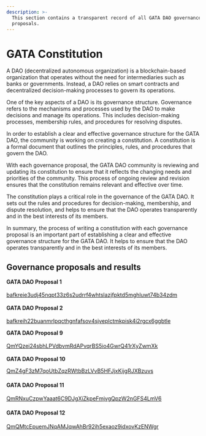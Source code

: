 ```yaml
---
description: >-
  This section contains a transparent record of all GATA DAO governance
  proposals.
---
```


# GATA Constitution

A DAO (decentralized autonomous organization) is a blockchain-based organization that operates without the need for intermediaries such as banks or governments. Instead, a DAO relies on smart contracts and decentralized decision-making processes to govern its operations.

One of the key aspects of a DAO is its governance structure. Governance refers to the mechanisms and processes used by the DAO to make decisions and manage its operations. This includes decision-making processes, membership rules, and procedures for resolving disputes.

In order to establish a clear and effective governance structure for the GATA DAO, the community is working on creating a constitution. A constitution is a formal document that outlines the principles, rules, and procedures that govern the DAO.

With each governance proposal, the GATA DAO community is reviewing and updating its constitution to ensure that it reflects the changing needs and priorities of the community. This process of ongoing review and revision ensures that the constitution remains relevant and effective over time.

The constitution plays a critical role in the governance of the GATA DAO. It sets out the rules and procedures for decision-making, membership, and dispute resolution, and helps to ensure that the DAO operates transparently and in the best interests of its members.

In summary, the process of writing a constitution with each governance proposal is an important part of establishing a clear and effective governance structure for the GATA DAO. It helps to ensure that the DAO operates transparently and in the best interests of its members.

## Governance proposals and results

**GATA DAO Proposal 1** \
\
[bafkreie3udj45nqpt33z6s2udrrf4whtslazjfpktd5mghluwt74b34zdm ](https://gateway.pinata.cloud/ipfs/bafkreie3udj45nqpt33z6s2udrrf4whtslazjfpktd5mghluwt74b34zdm)\
\
**GATA DAO Proposal 2**\
\
[bafkreih22buanmrlpqcthgnfafsov4sjveplctmkpisk4i2rgcx6ggbtle](https://gateway.pinata.cloud/ipfs/bafkreih22buanmrlpqcthgnfafsov4sjveplctmkpisk4i2rgcx6ggbtle)

**GATA DAO Proposal 9** \
\
[ QmYQzei24sbhLPVdbvmRdAPvqrBS5io4GwrQ41rXyZwmXk\
](https://gateway.pinata.cloud/ipfs/QmYQzei24sbhLPVdbvmRdAPvqrBS5io4GwrQ41rXyZwmXk)\
**GATA DAO Proposal 10**

[QmZ4gF3zM7qoUtbZqzRWtbBzLVvB5HFJjxKijgRJXBzuvs](https://gateway.pinata.cloud/ipfs/QmZ4gF3zM7qoUtbZqzRWtbBzLVvB5HFJjxKijgRJXBzuvs)

#### GATA DAO Proposal 11

[QmRNxuCzpwYaaat6C9DJgXiZkpeFmjvgQpzW2nGFS4LmV6](https://gateway.pinata.cloud/ipfs/QmRNxuCzpwYaaat6C9DJgXiZkpeFmjvgQpzW2nGFS4LmV6)

#### GATA DAO Proposal 12

[QmQMtcEpuemJNqAMJqwAhBr92ih5exaoz9idxovKzENWgr](https://gateway.pinata.cloud/ipfs/QmQMtcEpuemJNqAMJqwAhBr92ih5exaoz9idxovKzENWgr)
